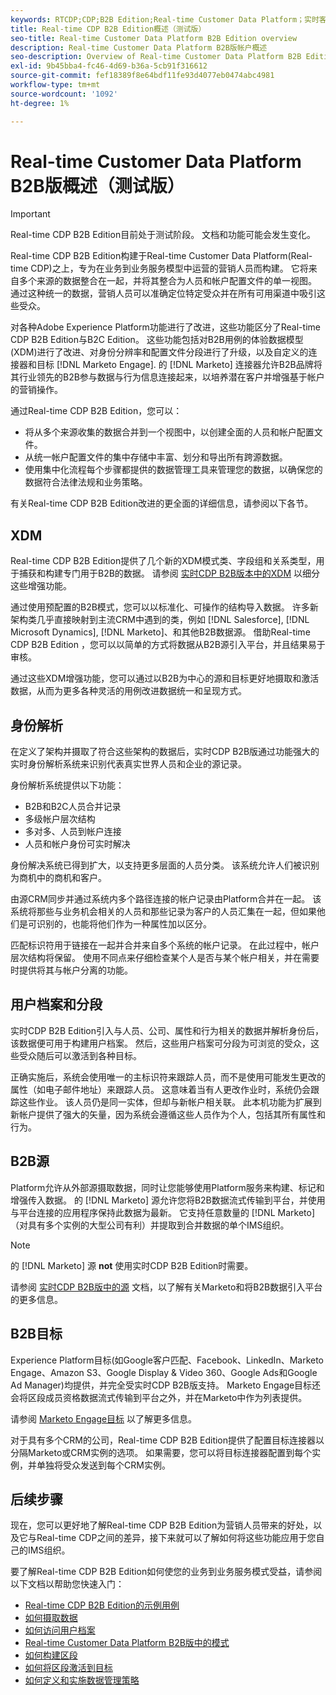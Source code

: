 ```yaml
---
keywords: RTCDP;CDP;B2B Edition;Real-time Customer Data Platform；实时客户数据平台；实时CDP;b2b;CDP；客户AI
title: Real-time CDP B2B Edition概述（测试版）
seo-title: Real-time Customer Data Platform B2B Edition overview
description: Real-time Customer Data Platform B2B版帐户概述
seo-description: Overview of Real-time Customer Data Platform B2B Edition Account
exl-id: 9b45bba4-fc46-4d69-b36a-5cb91f316612
source-git-commit: fef18389f8e64bdf11fe93d4077eb0474abc4981
workflow-type: tm+mt
source-wordcount: '1092'
ht-degree: 1%

---
```


# Real-time Customer Data Platform B2B版概述（测试版）

>[!IMPORTANT]
>
>Real-time CDP B2B Edition目前处于测试阶段。 文档和功能可能会发生变化。

Real-time CDP B2B Edition构建于Real-time Customer Data Platform(Real-time CDP)之上，专为在业务到业务服务模型中运营的营销人员而构建。 它将来自多个来源的数据整合在一起，并将其整合为人员和帐户配置文件的单一视图。 通过这种统一的数据，营销人员可以准确定位特定受众并在所有可用渠道中吸引这些受众。

对各种Adobe Experience Platform功能进行了改进，这些功能区分了Real-time CDP B2B Edition与B2C Edition。 这些功能包括对B2B用例的体验数据模型(XDM)进行了改进、对身份分辨率和配置文件分段进行了升级，以及自定义的连接器和目标 [!DNL Marketo Engage]. 的 [!DNL Marketo] 连接器允许B2B品牌将其行业领先的B2B参与数据与行为信息连接起来，以培养潜在客户并增强基于帐户的营销操作。

通过Real-time CDP B2B Edition，您可以：

* 将从多个来源收集的数据合并到一个视图中，以创建全面的人员和帐户配置文件。
* 从统一帐户配置文件的集中存储中丰富、划分和导出所有跨源数据。
* 使用集中化流程每个步骤都提供的数据管理工具来管理您的数据，以确保您的数据符合法律法规和业务策略。

有关Real-time CDP B2B Edition改进的更全面的详细信息，请参阅以下各节。

## XDM

Real-time CDP B2B Edition提供了几个新的XDM模式类、字段组和关系类型，用于捕获和构建专门用于B2B的数据。 请参阅 [实时CDP B2B版本中的XDM](./schemas/b2b.md) 以细分这些增强功能。

通过使用预配置的B2B模式，您可以以标准化、可操作的结构导入数据。 许多新架构类几乎直接映射到主流CRM中遇到的类，例如 [!DNL Salesforce], [!DNL Microsoft Dynamics], [!DNL Marketo]、和其他B2B数据源。 借助Real-time CDP B2B Edition ，您可以以简单的方式将数据从B2B源引入平台，并且结果易于审核。

通过这些XDM增强功能，您可以通过以B2B为中心的源和目标更好地摄取和激活数据，从而为更多各种灵活的用例改进数据统一和呈现方式。

## 身份解析

在定义了架构并摄取了符合这些架构的数据后，实时CDP B2B版通过功能强大的实时身份解析系统来识别代表真实世界人员和企业的源记录。

身份解析系统提供以下功能：

* B2B和B2C人员合并记录
* 多级帐户层次结构
* 多对多、人员到帐户连接
* 人员和帐户身份可实时解决

身份解决系统已得到扩大，以支持更多层面的人员分类。 该系统允许人们被识别为商机中的商机和客户。

由源CRM同步并通过系统内多个路径连接的帐户记录由Platform合并在一起。 该系统将那些与业务机会相关的人员和那些记录为客户的人员汇集在一起，但如果他们是可识别的，也能将他们作为一种属性加以区分。

匹配标识符用于链接在一起并合并来自多个系统的帐户记录。 在此过程中，帐户层次结构将保留。 使用不同点来仔细检查某个人是否与某个帐户相关，并在需要时提供将其与帐户分离的功能。

## 用户档案和分段

实时CDP B2B Edition引入与人员、公司、属性和行为相关的数据并解析身份后，该数据便可用于构建用户档案。 然后，这些用户档案可分段为可浏览的受众，这些受众随后可以激活到各种目标。

正确实施后，系统会使用唯一的主标识符来跟踪人员，而不是使用可能发生更改的属性（如电子邮件地址）来跟踪人员。 这意味着当有人更改作业时，系统仍会跟踪这些作业。 该人员仍是同一实体，但却与新帐户相关联。 此本机功能为扩展到新帐户提供了强大的矢量，因为系统会遵循这些人员作为个人，包括其所有属性和行为。

## B2B源

Platform允许从外部源摄取数据，同时让您能够使用Platform服务来构建、标记和增强传入数据。 的 [!DNL Marketo] 源允许您将B2B数据流式传输到平台，并使用与平台连接的应用程序保持此数据为最新。 它支持任意数量的 [!DNL Marketo] （对具有多个实例的大型公司有利）并提取到合并数据的单个IMS组织。

>[!NOTE]
>
>的 [!DNL Marketo] 源 **not** 使用实时CDP B2B Edition时需要。

请参阅 [实时CDP B2B版中的源](./sources/b2b.md) 文档，以了解有关Marketo和将B2B数据引入平台的更多信息。

## B2B目标

Experience Platform目标(如Google客户匹配、Facebook、LinkedIn、Marketo Engage、Amazon S3、Google Display &amp; Video 360、Google Ads和Google Ad Manager)均提供，并完全受实时CDP B2B版支持。 Marketo Engage目标还会将区段成员资格数据流式传输到平台之外，并在Marketo中作为列表提供。

请参阅 [Marketo Engage目标](../destinations/catalog/adobe/marketo-engage.md) 以了解更多信息。

对于具有多个CRM的公司，Real-time CDP B2B Edition提供了配置目标连接器以分隔Marketo或CRM实例的选项。 如果需要，您可以将目标连接器配置到每个实例，并单独将受众发送到每个CRM实例。

## 后续步骤

现在，您可以更好地了解Real-time CDP B2B Edition为营销人员带来的好处，以及它与Real-time CDP之间的差异，接下来就可以了解如何将这些功能应用于您自己的IMS组织。

要了解Real-time CDP B2B Edition如何使您的业务到业务服务模式受益，请参阅以下文档以帮助您快速入门：

* [Real-time CDP B2B Edition的示例用例](./b2b-use-case.md)
* [如何摄取数据](./sources/b2b.md)
* [如何访问用户档案](./profile/profile-overview.md)
* [Real-time Customer Data Platform B2B版中的模式](./schemas/b2b.md)
* [如何构建区段](./segmentation/b2b.md)
* [如何将区段激活到目标](./destinations/b2b.md)
* [如何定义和实施数据管理策略](./privacy/data-governance-overview.md)

<!-- PLACEHOLDER - page under construction -->
<!-- * [Privacy in Real-time Customer Data Platform B2B Edition](./privacy/b2b.md) -->
